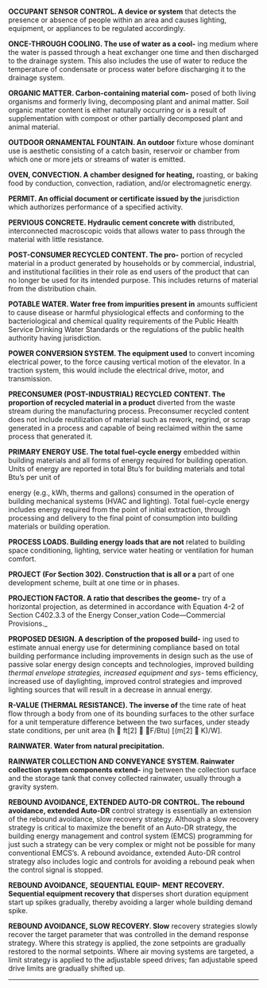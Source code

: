 **OCCUPANT SENSOR CONTROL. A device or system**
that detects the presence or absence of people within an area
and causes lighting, equipment, or appliances to be regulated
accordingly.

**ONCE-THROUGH COOLING. The use of water as a cool-**
ing medium where the water is passed through a heat
exchanger one time and then discharged to the drainage system. This also includes the use of water to reduce the temperature of condensate or process water before discharging it
to the drainage system.

**ORGANIC MATTER. Carbon-containing material com-**
posed of both living organisms and formerly living, decomposing plant and animal matter. Soil organic matter content is
either naturally occurring or is a result of supplementation
with compost or other partially decomposed plant and animal
material.

**OUTDOOR ORNAMENTAL FOUNTAIN. An outdoor**
fixture whose dominant use is aesthetic consisting of a catch
basin, reservoir or chamber from which one or more jets or
streams of water is emitted.

**OVEN, CONVECTION. A chamber designed for heating,**
roasting, or baking food by conduction, convection, radiation,
and/or electromagnetic energy.

**PERMIT. An official document or certificate issued by the**
jurisdiction which authorizes performance of a specified
activity.

**PERVIOUS CONCRETE. Hydraulic cement concrete with**
distributed, interconnected macroscopic voids that allows
water to pass through the material with little resistance.

**POST-CONSUMER RECYCLED CONTENT. The pro-**
portion of recycled material in a product generated by households or by commercial, industrial, and institutional facilities
in their role as end users of the product that can no longer be
used for its intended purpose. This includes returns of material from the distribution chain.

**POTABLE WATER. Water free from impurities present in**
amounts sufficient to cause disease or harmful physiological
effects and conforming to the bacteriological and chemical
quality requirements of the Public Health Service Drinking
Water Standards or the regulations of the public health
authority having jurisdiction.

**POWER CONVERSION SYSTEM. The equipment used**
to convert incoming electrical power, to the force causing
vertical motion of the elevator. In a traction system, this
would include the electrical drive, motor, and transmission.

**PRECONSUMER (POST-INDUSTRIAL) RECYCLED**
**CONTENT. The proportion of recycled material in a product**
diverted from the waste stream during the manufacturing process. Preconsumer recycled content does not include reutilization of material such as rework, regrind, or scrap generated
in a process and capable of being reclaimed within the same
process that generated it.

**PRIMARY ENERGY USE. The total fuel-cycle energy**
embedded within building materials and all forms of energy
required for building operation. Units of energy are reported
in total Btu’s for building materials and total Btu’s per unit of


energy (e.g., kWh, therms and gallons) consumed in the operation of building mechanical systems (HVAC and lighting).
Total fuel-cycle energy includes energy required from the
point of initial extraction, through processing and delivery to
the final point of consumption into building materials or
building operation.

**PROCESS LOADS. Building energy loads that are not**
related to building space conditioning, lighting, service water
heating or ventilation for human comfort.

**PROJECT (For Section 302). Construction that is all or a**
part of one development scheme, built at one time or in
phases.

**PROJECTION FACTOR. A ratio that describes the geome-**
try of a horizontal projection, as determined in accordance
with Equation 4-2 of Section C402.3.3 of the Energy Conser_vation Code—Commercial Provisions._

**PROPOSED DESIGN. A description of the proposed build-**
ing used to estimate annual energy use for determining compliance based on total building performance including
improvements in design such as the use of passive solar
energy design concepts and technologies, improved building
_thermal envelope strategies, increased equipment and sys-_
tems efficiency, increased use of daylighting, improved control strategies and improved lighting sources that will result
in a decrease in annual energy.

**R-VALUE (THERMAL RESISTANCE). The inverse of**
the time rate of heat flow through a body from one of its
bounding surfaces to the other surface for a unit temperature
difference between the two surfaces, under steady state conditions, per unit area (h  ft[2]  F/Btu) [(m[2]  K)/W].

**RAINWATER. Water from natural precipitation.**

**RAINWATER COLLECTION AND CONVEYANCE**
**SYSTEM. Rainwater collection system components extend-**
ing between the collection surface and the storage tank that
convey collected rainwater, usually through a gravity system.

**REBOUND AVOIDANCE, EXTENDED AUTO-DR**
**CONTROL. The rebound avoidance, extended Auto-DR**
control strategy is essentially an extension of the rebound
avoidance, slow recovery strategy. Although a slow recovery
strategy is critical to maximize the benefit of an Auto-DR
strategy, the building energy management and control system
(EMCS) programming for just such a strategy can be very
complex or might not be possible for many conventional
EMCS’s. A rebound avoidance, extended Auto-DR control
strategy also includes logic and controls for avoiding a
rebound peak when the control signal is stopped.

**REBOUND AVOIDANCE,** **SEQUENTIAL EQUIP-**
**MENT RECOVERY. Sequential equipment recovery that**
disperses short duration equipment start up spikes gradually,
thereby avoiding a larger whole building demand spike.

**REBOUND AVOIDANCE, SLOW RECOVERY. Slow**
recovery strategies slowly recover the target parameter that
was controlled in the demand response strategy. Where this
strategy is applied, the zone setpoints are gradually restored to
the normal setpoints. Where air moving systems are targeted, a
limit strategy is applied to the adjustable speed drives; fan
adjustable speed drive limits are gradually shifted up.


-----



